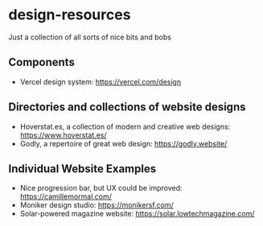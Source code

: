 # design-resources
Just a collection of all sorts of nice bits and bobs

## Components
+ Vercel design system: https://vercel.com/design

## Directories and collections of website designs
+ Hoverstat.es, a collection of modern and creative web designs: https://www.hoverstat.es/
+ Godly, a repertoire of great web design: https://godly.website/

## Individual Website Examples
+ Nice progression bar, but UX could be improved: https://camillemormal.com/
+ Moniker design studio: https://monikersf.com/ 
+ Solar-powered magazine website: https://solar.lowtechmagazine.com/
